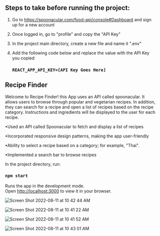 ## Steps to take before running the project:

1. Go to https://spoonacular.com/food-api/console#Dashboard and sign up for a new account
2. Once logged in, go to "profile" and copy the "API Key"
3. In the project main directory, create a new file and name it ".env"
4. Add the following code below and replace the value with the API Key you copied

   ### `REACT_APP_API_KEY=[API Key Goes Here]`
   

## Recipe Finder

Welcome to Recipe Finder! this App uses an API called spoonacular. It allows users to browse through popular and vegetarian recipes. In addition, they can search for a recipe and open a list of recipes based on the recipe category. Instructions and ingredients will be displayed to the user for each recipe. 

•Used an API called Spoonacular to fetch and display a list of recipes

•Incorporated responsive design patterns, making the app user-friendly

•Ability to select a recipe based on a category; for example, "Thai".

•Implemented a search bar to browse recipes

In the project directory, run:

### `npm start`

Runs the app in the development mode.\
Open [http://localhost:3000](http://localhost:3000) to view it in your browser.

![Screen Shot 2022-08-11 at 10 42 44 AM](https://user-images.githubusercontent.com/68364641/184198751-2824595b-f262-41ff-ba49-210c8306ad65.png)

![Screen Shot 2022-08-11 at 10 41 22 AM](https://user-images.githubusercontent.com/68364641/184198469-9c9f2595-eeaf-48b6-8aaf-e8a6d5cf0a27.png)

![Screen Shot 2022-08-11 at 10 41 52 AM](https://user-images.githubusercontent.com/68364641/184198593-2eb8f52d-8ed6-4995-9ccc-e54870ee1350.png)

![Screen Shot 2022-08-11 at 10 43 01 AM](https://user-images.githubusercontent.com/68364641/184198817-6aaa8140-590a-4f59-85e4-952be136d689.png)
